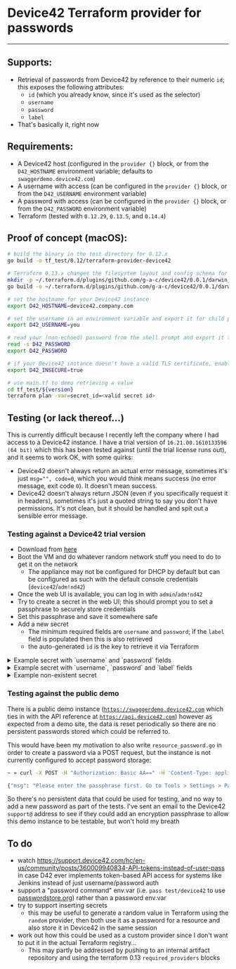 # Device42 Terraform provider for passwords
---
## Supports:
* Retrieval of passwords from Device42 by reference to their numeric `id`; this exposes the following attributes:
  * `id` (which you already know, since it's used as the selector)
  * `username`
  * `password`
  * `label`
* That's basically it, right now

## Requirements:
* A Device42 host (configured in the `provider {}` block, or from the `D42_HOSTNAME` environment variable; defaults to `swaggerdemo.device42.com`)
* A username with access (can be configured in the `provider {}` block, or from the `D42_USERNAME` environment variable)
* A password with access (can be configured in the `provider {}` block, or from the `D42_PASSWORD` environment variable)
* Terraform (tested with `0.12.29`, `0.13.5`, and `0.14.4`)

## Proof of concept (macOS):

```sh
# build the binary in the test directory for 0.12.x
go build -o tf_test/0.12/terraform-provider-device42

# Terraform 0.13.x changes the filesystem layout and config schema for custom providers
mkdir -p ~/.terraform.d/plugins/github.com/g-a-c/device42/0.0.1/darwin_amd64
go build -o ~/.terraform.d/plugins/github.com/g-a-c/device42/0.0.1/darwin_amd64/terraform-provider-device42_v0.0.1

# set the hostname for your Device42 instance
export D42_HOSTNAME=device42.company.com

# set the username in an environment variable and export it for child processes
export D42_USERNAME=you

# read your (non-echoed) password from the shell prompt and export it for child processes
read -s D42_PASSWORD
export D42_PASSWORD

# if your Device42 instance doesn't have a valid TLS certificate, enable "insecure mode"
export D42_INSECURE=true

# use main.tf to demo retrieving a value
cd tf_test/${version}
terraform plan -var=secret_id=<valid secret id>
```

## Testing (or lack thereof...)

This is currently difficult because I recently left the company where I had access to a Device42 instance. I have a trial version of `16.21.00.1610133596 (64 bit)` which this has been tested against (until the trial license runs out), and it seems to work OK, with some quirks:

* Device42 doesn't always return an actual error message, sometimes it's just `msg="", code=0`, which you would _think_ means success (no error message, exit code `0`). It doesn't mean success.
* Device42 doesn't always return JSON (even if you specifically request it in headers), sometimes it's just a quoted string to say you don't have permissions. It's not clean, but it should be handled and spit out a sensible error message.

### Testing against a Device42 trial version

* Download from [here](https://www.device42.com/download_links/)
* Boot the VM and do whatever random network stuff you need to do to get it on the network
  * The appliance may not be configured for DHCP by default but can be configured as such with the default console credentials (`device42`/`adm!nd42`)
* Once the web UI is available, you can log in with `admin`/`adm!nd42`
* Try to create a secret in the web UI; this should prompt you to set a passphrase to securely store credentials
* Set this passphrase and save it somewhere safe
* Add a new secret
  * The minimum required fields are `username` and `password`; if the `label` field is populated then this is also retrieved
  * the auto-generated `id` is the key to retrieve it via Terraform

<details>
  <summary>Example secret with `username` and `password` fields</summary>

  ```
  » terraform plan -var=secret_id=1

  An execution plan has been generated and is shown below.
  Resource actions are indicated with the following symbols:
    + create

  Terraform will perform the following actions:

    # null_resource.example will be created
    + resource "null_resource" "example" {
        + id       = (known after apply)
        + triggers = {
            + "value" = "123456"
          }
      }

  Plan: 1 to add, 0 to change, 0 to destroy.

  Changes to Outputs:
    + output-password = "123456"
    + output-username = "test_username"

  ------------------------------------------------------------------------

  Note: You didn't specify an "-out" parameter to save this plan, so Terraform
  can't guarantee that exactly these actions will be performed if
  "terraform apply" is subsequently run.
  ```
</details>

<details>
  <summary>Example secret with `username`, `password` and `label` fields</summary>

  ```
  » terraform plan -var=secret_id=2

  An execution plan has been generated and is shown below.
  Resource actions are indicated with the following symbols:
    + create

  Terraform will perform the following actions:

    # null_resource.example will be created
    + resource "null_resource" "example" {
        + id       = (known after apply)
        + triggers = {
            + "value" = "098765"
          }
      }

  Plan: 1 to add, 0 to change, 0 to destroy.

  Changes to Outputs:
    + output-label    = "test_label"
    + output-password = "098765"
    + output-username = "test_username_2"

  ------------------------------------------------------------------------

  Note: You didn't specify an "-out" parameter to save this plan, so Terraform
  can't guarantee that exactly these actions will be performed if
  "terraform apply" is subsequently run.
  ```
</details>

<details>
  <summary>Example non-existent secret</summary>

  ```
  » terraform plan -var=secret_id=3

  Error: No secret was found

  No secret exists in your Device42 instance with that ID
  ```
</details>

### Testing against the public demo

There is a public demo instance ([`https://swaggerdemo.device42.com`](https://swaggerdemo.device42.com) which ties in with the API reference at [`https://api.device42.com`](https://api.device42.com)) however as expected from a demo site, the data is reset periodically so there are no persistent passwords stored which could be referred to.

This would have been my motivation to also write `resource_password.go` in order to create a password via a POST request, but the instance is not currently configured to accept password storage:

```sh
~ » curl -X POST -H "Authorization: Basic AA==" -H 'Content-Type: application/x-www-form-urlencoded' -H 'Accept: application/json' --data 'username=test&password=testPW&view_edit_users=guest,api_user' https://swaggerdemo.device42.com/api/1.0/passwords/

{"msg": "Please enter the passphrase first. Go to Tools > Settings > Password Security", "code": 2}
```

So there's no persistent data that could be used for testing, and no way to add a new password as part of the tests. I've sent an email to the Device42 `support@` address to see if they could add an encryption passphrase to allow this demo instance to be testable, but won't hold my breath

## To do
* watch https://support.device42.com/hc/en-us/community/posts/360009940834-API-tokens-instead-of-user-pass in case D42 ever implements token-based API access for systems like Jenkins instead of just username/password auth
* support a "password command" env.var (i.e. `pass test/device42` to use [passwordstore.org](https://www.passwordstore.org)) rather than a password env.var
* try to support inserting secrets
  * this may be useful to generate a random value in Terraform using the `random` provider, then both use it as a password for a resource and also store it in Device42 in the same session
* work out how this could be used as a custom provider since I don't want to put it in the actual Terraform registry...
  * This may partly be addressed by pushing to an internal artifact repository and using the terraform 0.13 `required_providers` blocks